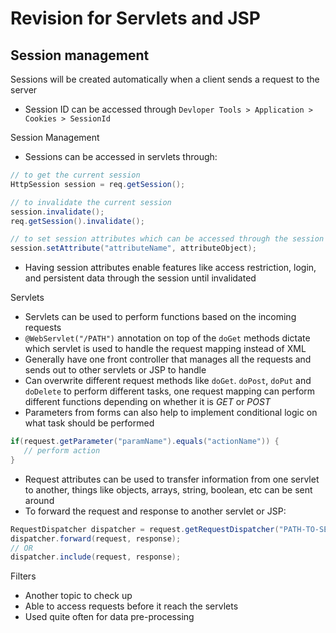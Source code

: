 # Revision for Servlets and JSP
## Session management
Sessions will be created automatically when a client sends a request to the server

 - Session ID can be accessed through `Devloper Tools > Application > Cookies > SessionId`

Session Management

 - Sessions can be accessed in servlets through:

 ```java
 // to get the current session
HttpSession session = req.getSession();

// to invalidate the current session
session.invalidate();
req.getSession().invalidate();

// to set session attributes which can be accessed through the session
session.setAttribute("attributeName", attributeObject);
 ```

 - Having session attributes enable features like access restriction, login, and persistent data through the session until invalidated

Servlets

 - Servlets can be used to perform functions based on the incoming requests
 - `@WebServlet("/PATH")` annotation on top of the `doGet` methods dictate which servlet is used to handle the request mapping instead of XML
 - Generally have one front controller that manages all the requests and sends out to other servlets or JSP to handle
 - Can overwrite different request methods like `doGet`. `doPost`, `doPut` and `doDelete` to perform different tasks, one request mapping can perform different functions depending on whether it is _GET_ or _POST_
 - Parameters from forms can also help to implement conditional logic on what task should be performed

 ```java
 if(request.getParameter("paramName").equals("actionName")) {
    // perform action
 }
 ```

 - Request attributes can be used to transfer information from one servlet to another, things like objects, arrays, string, boolean, etc can be sent around
 - To forward the request and response to another servlet or JSP:
```java
RequestDispatcher dispatcher = request.getRequestDispatcher("PATH-TO-SERVLET-OR-JSP");
dispatcher.forward(request, response);
// OR
dispatcher.include(request, response);
```

Filters
 - Another topic to check up
 - Able to access requests before it reach the servlets
 - Used quite often for data pre-processing